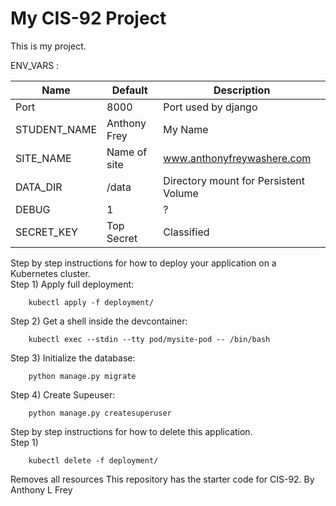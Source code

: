 # My CIS-92 Project 

This is my project.

ENV_VARS :

| Name |  Default |  Description
| --- | --- | --- |
| Port | 8000 | Port used by django |
|STUDENT_NAME| Anthony Frey | My Name |
|SITE_NAME | Name of site | www.anthonyfreywashere.com |
|DATA_DIR | /data | Directory mount for Persistent Volume |
| DEBUG | 1 | ? |
|SECRET_KEY | Top Secret | Classified


Step by step instructions for how to deploy your application on a Kubernetes cluster.           
Step 1)        Apply full deployment:

        kubectl apply -f deployment/

Step 2)        Get a shell inside the devcontainer:

        kubectl exec --stdin --tty pod/mysite-pod -- /bin/bash

Step 3)        Initialize the database:

        python manage.py migrate
        
Step 4)        Create Supeuser:

        python manage.py createsuperuser

Step by step instructions for how to delete this application.   
    Step 1)

        kubectl delete -f deployment/ 


Removes all resources
This repository has the starter code for CIS-92.
By Anthony L Frey

